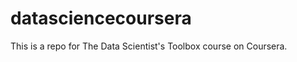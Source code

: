 datasciencecoursera
===================

This is a repo for The Data Scientist's Toolbox course on Coursera.
